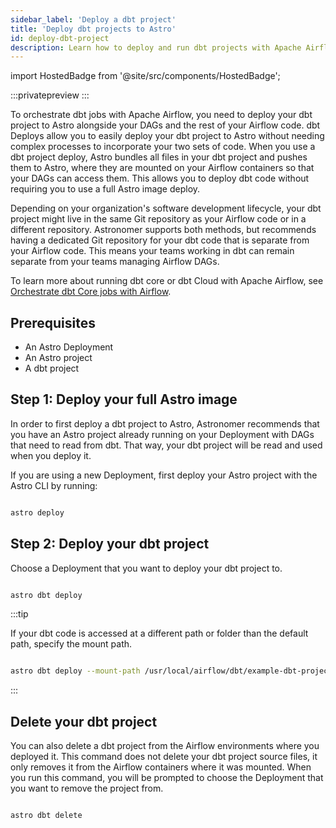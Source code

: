```yaml
---
sidebar_label: 'Deploy a dbt project'
title: 'Deploy dbt projects to Astro'
id: deploy-dbt-project
description: Learn how to deploy and run dbt projects with Apache Airflow on Astro.
---
```

import HostedBadge from '@site/src/components/HostedBadge';

<HostedBadge/>

:::privatepreview
:::

To orchestrate dbt jobs with Apache Airflow, you need to deploy your dbt project to Astro alongside your DAGs and the rest of your Airflow code. dbt Deploys allow you to easily deploy your dbt project to Astro without needing complex processes to incorporate your two sets of code. When you use a dbt project deploy, Astro bundles all files in your dbt project and pushes them to Astro, where they are mounted on your Airflow containers so that your DAGs can access them. This allows you to deploy dbt code without requiring you to use a full Astro image deploy.

Depending on your organization's software development lifecycle, your dbt project might live in the same Git repository as your Airflow code or in a different repository. Astronomer supports both methods, but recommends having a dedicated Git repository for your dbt code that is separate from your Airflow code. This means your teams working in dbt can remain separate from your teams managing Airflow DAGs.

To learn more about running dbt core or dbt Cloud with Apache Airflow, see [Orchestrate dbt Core jobs with Airflow](https://www.astronomer.io/docs/learn/airflow-dbt).

## Prerequisites

- An Astro Deployment
- An Astro project
- A dbt project

## Step 1: Deploy your full Astro image

In order to first deploy a dbt project to Astro, Astronomer recommends that you have an Astro project already running on your Deployment with DAGs that need to read from dbt. That way, your dbt project will be read and used when you deploy it.

If you are using a new Deployment, first deploy your Astro project with the Astro CLI by running:
```bash

astro deploy

```

## Step 2: Deploy your dbt project

Choose a Deployment that you want to deploy your dbt project to.

```bash

astro dbt deploy

```

:::tip

If your dbt code is accessed at a different path or folder than the default path, specify the mount path.

```bash

astro dbt deploy --mount-path /usr/local/airflow/dbt/example-dbt-project

```
:::

## Delete your dbt project

You can also delete a dbt project from the Airflow environments where you deployed it. This command does not delete your dbt project source files, it only removes it from the Airflow containers where it was mounted. When you run this command, you will be prompted to choose the Deployment that you want to remove the project from.

```bash

astro dbt delete

```

